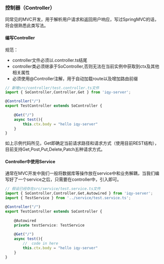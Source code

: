 ### 控制器（Controller）

同常见的MVC开发，用于解析用户请求和返回用户响应，写过SpringMVC的话，将会很熟悉此类写法。

#### 编写Controller

规范：

- controller文件必须以.controller.ts结尾
- controller类必须继承于SoController,否则无法在当前实例中获取到ctx及其他相关属性
- 必须使用@Controller注解，用于自动加载route以及增加路由前缀

```typescript
// 新增src/controller/test.controller.ts文件
import { SoController,Controller,Get } from 'iqy-server';

@Controller("/")
export TestController extends SoController {
    
    @Get("/")
    async test(){
        this.ctx.body = "hello iqy-server"
    }
}
```

如上示例代码所见，Get即确定当前请求路径和请求方式（使用目前REST结构），目前支持Get,Post,Put,Delete,Patch五种请求方式。

####  Controller中使用Service

通常在MVC开发中我们一般将数据库等操作放在service中和业务解耦，当我们编写好了一个service之后，只需要在controller中，引入即可。

```typescript
// 假设已经存在src/service/test.service.ts文件
import { SoController,Controller,Get,Autowired } from 'iqy-server';
import { TestService } from '../service/test.service.ts';

@Controller("/")
export TestController extends SoController {
    
    @Autowired
    private testService: TestService
    
    @Get("/")
    async test(){
        //  code in here
        this.ctx.body = "hello iqy-server"
    }
}
```



